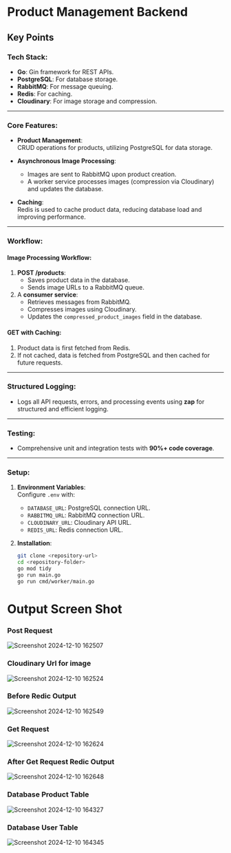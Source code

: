 # **Product Management Backend**

## **Key Points**

### **Tech Stack:**
- **Go**: Gin framework for REST APIs.
- **PostgreSQL**: For database storage.
- **RabbitMQ**: For message queuing.
- **Redis**: For caching.
- **Cloudinary**: For image storage and compression.

---

### **Core Features:**

- **Product Management**:  
  CRUD operations for products, utilizing PostgreSQL for data storage.

- **Asynchronous Image Processing**:  
  - Images are sent to RabbitMQ upon product creation.  
  - A worker service processes images (compression via Cloudinary) and updates the database.

- **Caching**:  
  Redis is used to cache product data, reducing database load and improving performance.

---

### **Workflow:**

#### **Image Processing Workflow:**
1. **POST /products**:  
   - Saves product data in the database.  
   - Sends image URLs to a RabbitMQ queue.  
2. A **consumer service**:  
   - Retrieves messages from RabbitMQ.  
   - Compresses images using Cloudinary.  
   - Updates the `compressed_product_images` field in the database.

#### **GET with Caching:**
1. Product data is first fetched from Redis.  
2. If not cached, data is fetched from PostgreSQL and then cached for future requests.

---

### **Structured Logging:**
- Logs all API requests, errors, and processing events using **zap** for structured and efficient logging.

---

### **Testing:**
- Comprehensive unit and integration tests with **90%+ code coverage**.

---

### **Setup:**

1. **Environment Variables**:  
   Configure `.env` with:  
   - `DATABASE_URL`: PostgreSQL connection URL.  
   - `RABBITMQ_URL`: RabbitMQ connection URL.  
   - `CLOUDINARY_URL`: Cloudinary API URL.  
   - `REDIS_URL`: Redis connection URL.  

2. **Installation**:  
   ```bash
   git clone <repository-url>
   cd <repository-folder>
   go mod tidy
   go run main.go
   go run cmd/worker/main.go
# Output Screen Shot

### Post Request
![Screenshot 2024-12-10 162507](https://github.com/user-attachments/assets/b925d91d-a23b-4f39-b3f1-f0e797485534)
### Cloudinary Url for image
![Screenshot 2024-12-10 162524](https://github.com/user-attachments/assets/64f2ad75-79d9-463c-b9bb-59899626e07f)

### Before Redic Output
![Screenshot 2024-12-10 162549](https://github.com/user-attachments/assets/419b80b7-f2df-413b-8199-15f35ab9e240)
### Get Request
![Screenshot 2024-12-10 162624](https://github.com/user-attachments/assets/96558773-df26-4f64-b407-ff33ffe31528)

### After Get Request Redic Output
![Screenshot 2024-12-10 162648](https://github.com/user-attachments/assets/7f40378b-1f6e-4398-895c-0c9b513fc5ae)

### Database Product Table
![Screenshot 2024-12-10 164327](https://github.com/user-attachments/assets/f8c40e23-e463-4a1f-864e-271b88a0a241)
### Database User Table
![Screenshot 2024-12-10 164345](https://github.com/user-attachments/assets/76b9c416-c05a-43b8-a87a-879e7c292e9b)




